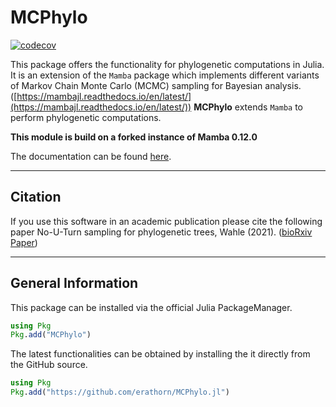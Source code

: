 # MCPhylo

[![codecov](https://codecov.io/gh/erathorn/MCPhylo.jl/branch/main/graph/badge.svg?token=05DQRGQAIK)](https://codecov.io/gh/erathorn/MCPhylo.jl)

This package offers the functionality for phylogenetic computations in Julia. It is an extension of the `Mamba` package which implements different variants of Markov Chain Monte Carlo (MCMC) sampling for Bayesian analysis. ([https://mambajl.readthedocs.io/en/latest/](https://mambajl.readthedocs.io/en/latest/))
**MCPhylo** extends `Mamba` to perform phylogenetic computations.

**This module is build on a forked instance of Mamba 0.12.0**

The documentation can be found [here](https://erathorn.github.io/MCPhylo.jl/dev/).

------

## Citation

If you use this software in an academic publication please cite the following paper
No-U-Turn sampling for phylogenetic trees, Wahle (2021).  ([bioRxiv Paper](https://doi.org/10.1101/2021.03.16.435623))

------

## General Information

This package can be installed via the official Julia PackageManager.

```julia
using Pkg
Pkg.add("MCPhylo")
```

The latest functionalities can be obtained by installing the it directly from the GitHub source.

```julia
using Pkg
Pkg.add("https://github.com/erathorn/MCPhylo.jl")
```
